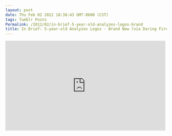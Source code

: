 ```yaml
---
layout: post
date: Thu Feb 02 2012 18:38:43 GMT-0600 (CST)
tags: Tumblr Posts
Permalink: /2012/02/in-brief-5-year-old-analyzes-logos-brand
title: In Brief: 5-year-old Analyzes Logos - Brand New (via Daring Fireball)
---
```


<iframe width="500" height="281" id="youtube_iframe" src="https://www.youtube.com/embed/N4t3-__3MA0?feature=oembed&amp;enablejsapi=1&amp;origin=http://safe.txmblr.com&amp;wmode=opaque" frameborder="0" allowfullscreen=""></iframe>
